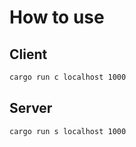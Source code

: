 # How to use
## Client
```sh
cargo run c localhost 1000
```
## Server
```sh
cargo run s localhost 1000
```

